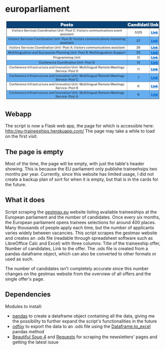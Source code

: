 # europarliament
![Screenshot of the website when traineeships are availale](docs/screen.png?raw=true "Screenshot")
## Webapp
The script is now a Flask web app, the page for which is accessible here: http://eu-traineeships.herokuapp.com/ 
The page may take a while to load on the first visit.

## The page is empty
Most of the time, the page will be empty, with just the table's header showing. This is because the EU parliament only publishe traineehsips two months per year. Currently, since this website has limited usage, I did not create a backup plan of sort for when it is empty, but that is in the cards for the future.

## What it does
Script scraping the [gestmax.eu](ep-stages.gestmax.eu) website listing available traineeships at the European parliament and the number of candidates.
Once every six months, the European parliament opens trainees selections for around 400 places. Many thousands of people apply each time, but the number of applicants varies widely between vacancies.
This script scrapes the gestmax website and creates an .ods file (readable through spreadsheet software such as LibreOffice Calc and Excel) with three columns: Title of the traineeship offer, Number of candidates, Link to the offer. The .ods file is created from a pandas dataframe object, which can also be converted to other formats or used as such.

The number of candidates isn't completely accurate since this number changes on the gestmax website from the overview of all offers and the single offer's page.


## Dependencies
Modules to install:
* [pandas](https://pandas.pydata.org/) to create a dataframe object containing all the data, giving me the possibility to further expand the script's functionalities in the future
* [odfpy](https://pypi.org/project/odfpy/) to export the data to an .ods file using the [Dataframe.to_excel](https://pandas.pydata.org/pandas-docs/stable/reference/api/pandas.DataFrame.to_excel.html) pandas method 
* [Beautiful Soup 4](https://www.crummy.com/software/BeautifulSoup/bs4/doc/) and [Requests](https://requests.readthedocs.io/en/master/) for scraping the newsletters' pages and getting the latest issue
